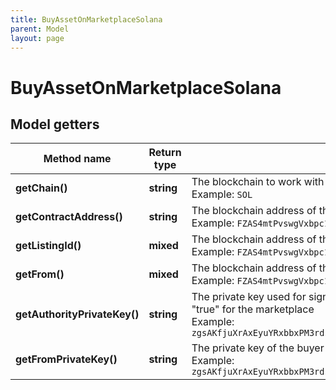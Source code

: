```yaml
---
title: BuyAssetOnMarketplaceSolana
parent: Model
layout: page
---
```


# BuyAssetOnMarketplaceSolana

## Model getters

Method name | Return type | Description | Notes
------------ | ------------- | ------------- | -------------
**getChain()** | **string** | The blockchain to work with <br>Example: `SOL` |
**getContractAddress()** | **string** | The blockchain address of the marketplace smart contract <br>Example: `FZAS4mtPvswgVxbpc117SqfNgCDLTCtk5CoeAtt58FWU` |
**getListingId()** | **mixed** | The blockchain address of the listing with the asset that you want to buy <br>Example: `FZAS4mtPvswgVxbpc117SqfNgCDLTCtk5CoeAtt58FWU` |
**getFrom()** | **mixed** | The blockchain address of the buyer <br>Example: `FZAS4mtPvswgVxbpc117SqfNgCDLTCtk5CoeAtt58FWU` |
**getAuthorityPrivateKey()** | **string** | The private key used for signing transactions as authority; required if <code>requiresSignOff</code> is set to "true" for the marketplace <br>Example: `zgsAKfjuXrAxEyuYRxbbxPM3rdsPbJPnGreaGMbcdUApJ6wHnCqQnf9b1RNPdeZxsRMkezh4VgXQ7YrbpndGtEv` | [optional]
**getFromPrivateKey()** | **string** | The private key of the buyer <br>Example: `zgsAKfjuXrAxEyuYRxbbxPM3rdsPbJPnGreaGMbcdUApJ6wHnCqQnf9b1RNPdeZxsRMkezh4VgXQ7YrbpndGtEv` |

